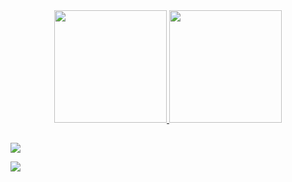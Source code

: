 
<div align="center">
  <a href="https://github.com/biiaamattos">
  <img height="180em" src="https://github-readme-stats.vercel.app/api?username=biiaamattos&show_icons=true&theme=dracula&include_all_commits=true&count_private=true"/>
  <img height="180em" src="https://github-readme-stats.vercel.app/api/top-langs/?username=biiaamattos&layout=compact&langs_count=7&theme=dracula"/>
</div>
  
##
  
<div> 
  
 <a href="https://instagram.com//biiaa_mattos?igshid=YmMyMTA2M2Y" target="_blank"><img src="https://img.shields.io/badge/-Instagram-%23E4405F?style=for-the-badge&logo=instagram&logoColor=white" target="_blank"></a>
  
 <a href="https://facebook.com//beatriz.de.mattos68" target="_blank"><img src="https://img.shields.io/badge/-facebook-%23E4405F?style=for-the-badge&logo=facebook&logoColor=black" target="_blank"></a>
</div>
